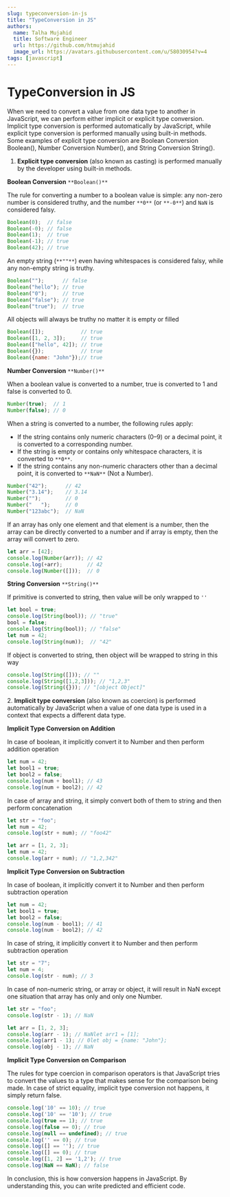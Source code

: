 ```yaml
---
slug: typeconversion-in-js
title: "TypeConversion in JS"
authors:
  name: Talha Mujahid
  title: Software Engineer
  url: https://github.com/htmujahid
  image_url: https://avatars.githubusercontent.com/u/58030954?v=4
tags: [javascript]
---
```


TypeConversion in JS
====================

When we need to convert a value from one data type to another in JavaScript, we can perform either implicit or explicit type conversion. Implicit type conversion is performed automatically by JavaScript, while explicit type conversion is performed manually using built-in methods. Some examples of explicit type conversion are Boolean Conversion Boolean(), Number Conversion Number(), and String Conversion String().
<!-- truncate -->

1.  **Explicit type conversion** (also known as casting) is performed manually by the developer using built-in methods.

**Boolean Conversion** `**Boolean()**`

The rule for converting a number to a boolean value is simple: any non-zero number is considered truthy, and the number `**0**` (or `**-0**`) and `NaN` is considered falsy.

```js
Boolean(0);  // false  
Boolean(-0); // false  
Boolean(1);  // true  
Boolean(-1); // true  
Boolean(42); // true
```

An empty string (`**""**`) even having whitespaces is considered falsy, while any non-empty string is truthy.

```js
Boolean("");      // false  
Boolean("hello"); // true  
Boolean("0");     // true  
Boolean("false"); // true  
Boolean("true");  // true
```

All objects will always be truthy no matter it is empty or filled

```js
Boolean([]);            // true  
Boolean([1, 2, 3]);     // true  
Boolean(["hello", 42]); // true  
Boolean({});            // true  
Boolean({name: "John"});// true
```

**Number Conversion** `**Number()**`

When a boolean value is converted to a number, true is converted to 1 and false is converted to 0.

```js
Number(true);  // 1  
Number(false); // 0
```

When a string is converted to a number, the following rules apply:

*   If the string contains only numeric characters (0–9) or a decimal point, it is converted to a corresponding number.
*   If the string is empty or contains only whitespace characters, it is converted to `**0**`.
*   If the string contains any non-numeric characters other than a decimal point, it is converted to `**NaN**` (Not a Number).

```js
Number("42");      // 42  
Number("3.14");    // 3.14  
Number("");        // 0  
Number("   ");     // 0  
Number("123abc");  // NaN
```

If an array has only one element and that element is a number, then the array can be directly converted to a number and if array is empty, then the array will convert to zero.

```js
let arr = [42];  
console.log(Number(arr)); // 42  
console.log(+arr);        // 42  
console.log(Number([]));  // 0
```

**String Conversion** `**String()**`

If primitive is converted to string, then value will be only wrapped to `''`

```js
let bool = true;  
console.log(String(bool)); // "true"  
bool = false;  
console.log(String(bool)); // "false"  
let num = 42;  
console.log(String(num));  // "42"
```

If object is converted to string, then object will be wrapped to string in this way

```js
console.log(String([])); // ""  
console.log(String([1,2,3])); // "1,2,3"  
console.log(String({})); // "[object Object]"
```

2\. **Implicit type conversion** (also known as coercion) is performed automatically by JavaScript when a value of one data type is used in a context that expects a different data type.

**Implicit Type Conversion on Addition**

In case of boolean, it implicitly convert it to Number and then perform addition operation

```js
let num = 42;  
let bool1 = true;  
let bool2 = false;  
console.log(num + bool1); // 43  
console.log(num + bool2); // 42
```

In case of array and string, it simply convert both of them to string and then perform concatenation

```js
let str = "foo";  
let num = 42;  
console.log(str + num); // "foo42"
```

```js
let arr = [1, 2, 3];  
let num = 42;  
console.log(arr + num); // "1,2,342"
```

**Implicit Type Conversion on Subtraction**

In case of boolean, it implicitly convert it to Number and then perform subtraction operation

```js
let num = 42;  
let bool1 = true;  
let bool2 = false;  
console.log(num - bool1); // 41  
console.log(num - bool2); // 42
```

In case of string, it implicitly convert it to Number and then perform subtraction operation

```js
let str = "7";  
let num = 4;  
console.log(str - num); // 3
```

In case of non-numeric string, or array or object, it will result in NaN except one situation that array has only and only one Number.

```js
let str = "foo";  
console.log(str - 1); // NaN
```

```js
let arr = [1, 2, 3];  
console.log(arr - 1); // NaNlet arr1 = [1];  
console.log(arr1 - 1); // 0let obj = {name: "John"};  
console.log(obj - 1); // NaN
```

**Implicit Type Conversion on Comparison**

The rules for type coercion in comparison operators is that JavaScript tries to convert the values to a type that makes sense for the comparison being made. In case of strict equality, implicit type conversion not happens, it simply return false.

```js
console.log('10' == 10); // true  
console.log('10' == '10'); // true  
console.log(true == 1); // true  
console.log(false == 0); // true  
console.log(null == undefined); // true  
console.log('' == 0); // true  
console.log([] == ''); // true  
console.log([] == 0); // true  
console.log([1, 2] == '1,2'); // true  
console.log(NaN == NaN); // false
```

In conclusion, this is how conversion happens in JavaScript. By understanding this, you can write predicted and efficient code.